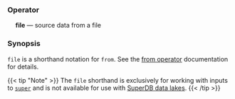 ### Operator

&emsp; **file** &mdash; source data from a file

### Synopsis

`file` is a shorthand notation for `from`. See the [from operator](from.md) documentation for details.

{{< tip "Note" >}}
The `file` shorthand is exclusively for working with inputs to
[`super`](../../commands/super.md) and is not available for use with [SuperDB data lakes](../../commands/super-db.md).
{{< /tip >}}
